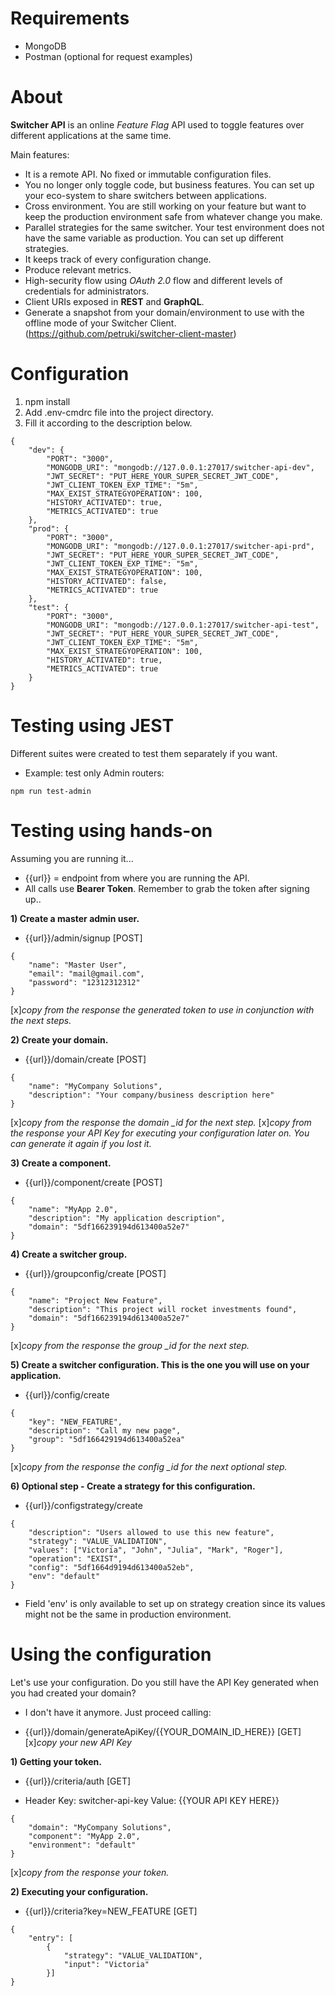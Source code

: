 # Requirements  
- MongoDB
- Postman (optional for request examples)

# About  
**Switcher API** is an online *Feature Flag* API used to toggle features over different applications at the same time.

Main features:
- It is a remote API. No fixed or immutable configuration files.
- You no longer only toggle code, but business features. You can set up your eco-system to share switchers between applications.
- Cross environment. You are still working on your feature but want to keep the production environment safe from whatever change you make.
- Parallel strategies for the same switcher. Your test environment does not have the same variable as production. You can set up different strategies.
- It keeps track of every configuration change.
- Produce relevant metrics.
- High-security flow using *OAuth 2.0* flow and different levels of credentials for administrators.
- Client URIs exposed in **REST** and **GraphQL**.
- Generate a snapshot from your domain/environment to use with the offline mode of your Switcher Client.  (https://github.com/petruki/switcher-client-master)

# Configuration
1) npm install
2) Add .env-cmdrc file into the project directory.
3) Fill it according to the description below.

```
{
    "dev": {
        "PORT": "3000",
        "MONGODB_URI": "mongodb://127.0.0.1:27017/switcher-api-dev",
        "JWT_SECRET": "PUT_HERE_YOUR_SUPER_SECRET_JWT_CODE",
        "JWT_CLIENT_TOKEN_EXP_TIME": "5m",
        "MAX_EXIST_STRATEGYOPERATION": 100,
        "HISTORY_ACTIVATED": true,
        "METRICS_ACTIVATED": true
    },
    "prod": {
        "PORT": "3000",
        "MONGODB_URI": "mongodb://127.0.0.1:27017/switcher-api-prd",
        "JWT_SECRET": "PUT_HERE_YOUR_SUPER_SECRET_JWT_CODE",
        "JWT_CLIENT_TOKEN_EXP_TIME": "5m",
        "MAX_EXIST_STRATEGYOPERATION": 100,
        "HISTORY_ACTIVATED": false,
        "METRICS_ACTIVATED": true
    },
    "test": {
        "PORT": "3000",
        "MONGODB_URI": "mongodb://127.0.0.1:27017/switcher-api-test",
        "JWT_SECRET": "PUT_HERE_YOUR_SUPER_SECRET_JWT_CODE",
        "JWT_CLIENT_TOKEN_EXP_TIME": "5m",
        "MAX_EXIST_STRATEGYOPERATION": 100,
        "HISTORY_ACTIVATED": true,
        "METRICS_ACTIVATED": true
    }
}
```

# Testing using JEST
Different suites were created to test them separately if you want.

- Example: test only Admin routers:
```
npm run test-admin
```

# Testing using hands-on
Assuming you are running it...
- {{url}} = endpoint from where you are running the API.
- All calls use **Bearer Token**. Remember to grab the token after signing up..

**1) Create a master admin user.**
- {{url}}/admin/signup [POST]
```
{
	"name": "Master User",
	"email": "mail@gmail.com",
	"password": "12312312312"
}
```
[x]*copy from the response the generated token to use in conjunction with the next steps.*

**2) Create your domain.**
- {{url}}/domain/create [POST]
```
{
	"name": "MyCompany Solutions",
	"description": "Your company/business description here"
}
```
[x]*copy from the response the domain _id for the next step.*
[x]*copy from the response your API Key for executing your configuration later on. You can generate it again if you lost it.*

**3) Create a component.**
- {{url}}/component/create [POST]
```
{
	"name": "MyApp 2.0",
	"description": "My application description",
	"domain": "5df166239194d613400a52e7"
}
```

**4) Create a switcher group.**
- {{url}}/groupconfig/create [POST]
```
{
	"name": "Project New Feature",
	"description": "This project will rocket investments found",
	"domain": "5df166239194d613400a52e7"
}
```
[x]*copy from the response the group _id for the next step.*

**5) Create a switcher configuration. This is the one you will use on your application.**
- {{url}}/config/create
```
{
	"key": "NEW_FEATURE",
	"description": "Call my new page",
	"group": "5df166429194d613400a52ea"
}
```
[x]*copy from the response the config _id for the next optional step.*

**6) Optional step - Create a strategy for this configuration.**
- {{url}}/configstrategy/create
```
{
    "description": "Users allowed to use this new feature",
    "strategy": "VALUE_VALIDATION",
    "values": ["Victoria", "John", "Julia", "Mark", "Roger"],
    "operation": "EXIST",
    "config": "5df1664d9194d613400a52eb",
    "env": "default"
}
```
- Field 'env' is only available to set up on strategy creation since its values might not be the same in production environment.

# Using the configuration
Let's use your configuration. Do you still have the API Key generated when you had created your domain?

* I don't have it anymore. Just proceed calling:
- {{url}}/domain/generateApiKey/{{YOUR_DOMAIN_ID_HERE}} [GET]
[x]*copy your new API Key*

**1) Getting your token.**
- {{url}}/criteria/auth [GET]

- Header 
Key: switcher-api-key
Value: {{YOUR API KEY HERE}}
```
{
	"domain": "MyCompany Solutions",
	"component": "MyApp 2.0",
	"environment": "default"
}
```
[x]*copy from the response your token.*

**2) Executing your configuration.**
- {{url}}/criteria?key=NEW_FEATURE [GET]
```
{
	"entry": [
		{
			"strategy": "VALUE_VALIDATION",
			"input": "Victoria"
		}]
}
```